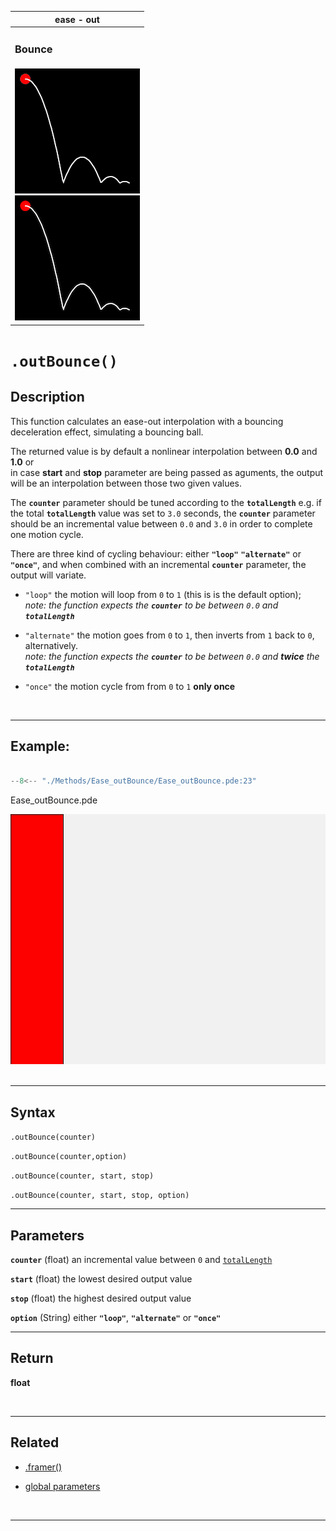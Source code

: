  <div class="table">
    <table>
        <thead>
            <tr>
                <th colspan="1">ease - out</th>
            </tr>
        </thead>
        <tbody>
            <tr>
                <td colspan="3"><h3>Bounce</h3></td>
            </tr>
            <tr>
                <td>
                    <div class="gifImg">
                        <img src="../images/curve/Ease_outBounce.gif" alt="Demo" />
                    </div>
                    <div class="fixImg">
                        <img src="../images/curve/Ease_outBounce.png" alt="Demo" />
                    </div>
                </td>
            </tr>
        </tbody>
    </table>
 </div>

# `.outBounce()`

## Description

This function calculates an ease-out interpolation with a bouncing deceleration effect, simulating a bouncing ball.

The returned value is by default a nonlinear interpolation between **0.0** and **1.0** or  
in case **start** and **stop** parameter are being passed as aguments, the output will be an interpolation between those two given values.

The **`counter`** parameter should be tuned according to the **`totalLength`**
e.g. if the total **`totalLength`** value was set to `3.0` seconds, the **`counter`** parameter should be an incremental value between `0.0` and `3.0` in order to complete one motion cycle.

There are three kind of cycling behaviour: either **`"loop"`** **`"alternate"`** or **`"once"`**, and when combined with an incremental **`counter`** parameter, the output will variate.

- `"loop"` the motion will loop from `0` to `1` (this is is the default option);  
  _note: the function expects the **`counter`** to be between `0.0` and **`totalLength`**_

- `"alternate"` the motion goes from `0` to `1`, then inverts from `1` back to `0`, alternatively.  
  _note: the function expects the **`counter`** to be between `0.0` and **twice** the **`totalLength`**_

- `"once"` the motion cycle from from `0` to `1` **only once**

<br>

---

## Example:

```java hl_lines="18"  title="Ease_outBounce.pde"

--8<-- "./Methods/Ease_outBounce/Ease_outBounce.pde:23"

```

<div class="exampleWindow">
  <div class="title">
      <div class="dot red"></div>
      <div class="dot amber"></div>
      <div class="dot green"></div>
        <p >Ease_outBounce.pde</p>
  </div>

<img src="../images/methods/ease_outBounce_method.gif" alt="ease_outBounce_method" width="600" height="400">

</div>
<br>

---

## Syntax

`.outBounce(counter)`

`.outBounce(counter,option)`

`.outBounce(counter, start, stop)`

`.outBounce(counter, start, stop, option)`

---

## Parameters

**`counter`** (float) an incremental value between `0` and [`totalLength`](../globalParameters.md#totallength)

**`start`** (float) the lowest desired output value

**`stop`** (float) the highest desired output value

**`option`** (String) either **`"loop"`**, **`"alternate"`** or **`"once"`**

---

## Return

**float**

<br>

---

## Related

- [.framer()](../tools/framer.md)

- [global parameters](../globalParameters.md)

<br>

---
